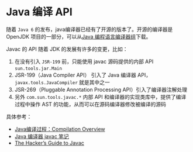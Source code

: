 # Java 编译 API

随着 `Java 6` 的发布，java编译器已经有了开源的版本了。开源的编译器是 OpenJDK 项目的一部分，可以从[Java 编程语言编译器组](https://openjdk.java.net/groups/compiler/)下载。

Javac 的 API 随着 JDK 的发展有许多的变更，比如：

1. 在没有引入 `JSR-199` 前，只能使用 javac 源码提供的内部 API `sun.tools.jar.Main`
2. JSR-199（Java Compiler API） 引入了 Java 编译器 API，`javax.tools.JavaCompiler` 就是其中之一
3. JSR-269（Pluggable Annotation Processing API）引入了编译器注解处理
4. 另外 `com.sun.tools.javac.*` 内部 API 和编译器的实现类库中，提供了编译过程中操作 AST 的功能，从而可以在源码编译器修改被编译的源码

具体参考：

- [Java编译过程：Compilation Overview](http://openjdk.java.net/groups/compiler/doc/compilation-overview/index.html)
- [Java 编译器 javac 笔记](http://nullwy.me/2017/04/javac-api/)
- [The Hacker’s Guide to Javac](The_Hacker’s_Guide_to_Javac.pdf)
